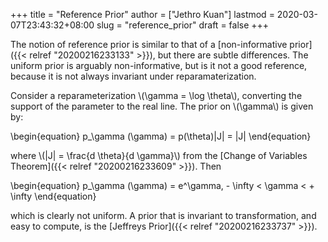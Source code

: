 +++
title = "Reference Prior"
author = ["Jethro Kuan"]
lastmod = 2020-03-07T23:43:32+08:00
slug = "reference_prior"
draft = false
+++

The notion of reference prior is similar to that of a [non-informative
prior]({{< relref "20200216233133" >}}), but there are subtle differences. The uniform prior is arguably
non-informative, but is it not a good reference, because it is not
always invariant under reparamaterization.

Consider a reparameterization \\(\gamma = \log \theta\\), converting the
support of the parameter to the real line. The prior on \\(\gamma\\) is
given by:

\begin{equation}
  p\_\gamma (\gamma) = p(\theta)|J| = |J|
\end{equation}

where \\(|J| = \frac{d \theta}{d \gamma}\\) from the [Change of Variables
Theorem]({{< relref "20200216233609" >}}). Then

\begin{equation}
  p\_\gamma (\gamma) = e^\gamma, - \infty < \gamma < + \infty
\end{equation}

which is clearly not uniform. A prior that is invariant to
transformation, and easy to compute, is the [Jeffreys Prior]({{< relref "20200216233737" >}}).
